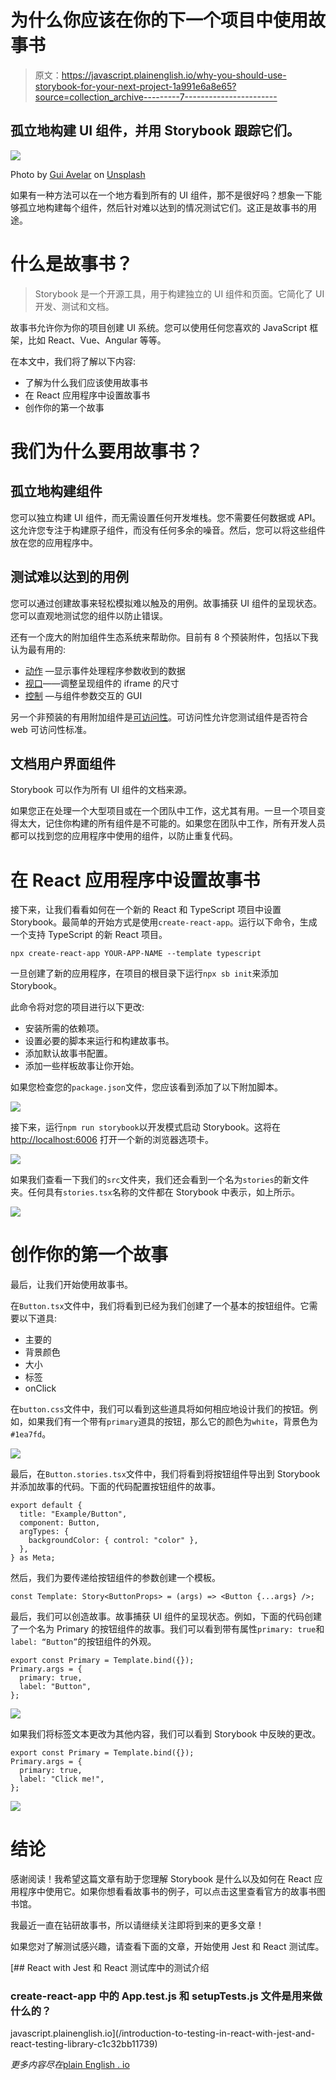 # 为什么你应该在你的下一个项目中使用故事书

> 原文：<https://javascript.plainenglish.io/why-you-should-use-storybook-for-your-next-project-1a991e6a8e65?source=collection_archive---------7----------------------->

## 孤立地构建 UI 组件，并用 Storybook 跟踪它们。

![](img/1cede43e4e6e52646ca86e7fd8810899.png)

Photo by [Gui Avelar](https://unsplash.com/@31gatanes?utm_source=medium&utm_medium=referral) on [Unsplash](https://unsplash.com?utm_source=medium&utm_medium=referral)

如果有一种方法可以在一个地方看到所有的 UI 组件，那不是很好吗？想象一下能够孤立地构建每个组件，然后针对难以达到的情况测试它们。这正是故事书的用途。

# 什么是故事书？

> Storybook 是一个开源工具，用于构建独立的 UI 组件和页面。它简化了 UI 开发、测试和文档。

故事书允许你为你的项目创建 UI 系统。您可以使用任何您喜欢的 JavaScript 框架，比如 React、Vue、Angular 等等。

在本文中，我们将了解以下内容:

*   了解为什么我们应该使用故事书
*   在 React 应用程序中设置故事书
*   创作你的第一个故事

# 我们为什么要用故事书？

## 孤立地构建组件

您可以独立构建 UI 组件，而无需设置任何开发堆栈。您不需要任何数据或 API。这允许您专注于构建原子组件，而没有任何多余的噪音。然后，您可以将这些组件放在您的应用程序中。

## 测试难以达到的用例

您可以通过创建故事来轻松模拟难以触及的用例。故事捕获 UI 组件的呈现状态。您可以直观地测试您的组件以防止错误。

还有一个庞大的附加组件生态系统来帮助你。目前有 8 个预装附件，包括以下我认为最有用的:

*   [动作](https://storybook.js.org/addons/@storybook/addon-actions/) —显示事件处理程序参数收到的数据
*   [视口](https://storybook.js.org/addons/@storybook/addon-viewport/)——调整呈现组件的 iframe 的尺寸
*   [控制](https://storybook.js.org/addons/@storybook/addon-controls/) —与组件参数交互的 GUI

另一个非预装的有用附加组件是[可访问性](https://storybook.js.org/addons/@storybook/addon-a11y/)。可访问性允许您测试组件是否符合 web 可访问性标准。

## 文档用户界面组件

Storybook 可以作为所有 UI 组件的文档来源。

如果您正在处理一个大型项目或在一个团队中工作，这尤其有用。一旦一个项目变得太大，记住你构建的所有组件是不可能的。如果您在团队中工作，所有开发人员都可以找到您的应用程序中使用的组件，以防止重复代码。

# 在 React 应用程序中设置故事书

接下来，让我们看看如何在一个新的 React 和 TypeScript 项目中设置 Storybook。最简单的开始方式是使用`create-react-app`。运行以下命令，生成一个支持 TypeScript 的新 React 项目。

```
npx create-react-app YOUR-APP-NAME --template typescript
```

一旦创建了新的应用程序，在项目的根目录下运行`npx sb init`来添加 Storybook。

此命令将对您的项目进行以下更改:

*   安装所需的依赖项。
*   设置必要的脚本来运行和构建故事书。
*   添加默认故事书配置。
*   添加一些样板故事让你开始。

如果您检查您的`package.json`文件，您应该看到添加了以下附加脚本。

![](img/3c123f5e25ebc97aea946367ad370f4b.png)

接下来，运行`npm run storybook`以开发模式启动 Storybook。这将在 [http://localhost:6006](http://localhost:6006) 打开一个新的浏览器选项卡。

![](img/92521b31b010d05770f08f42d90db259.png)

如果我们查看一下我们的`src`文件夹，我们还会看到一个名为`stories`的新文件夹。任何具有`stories.tsx`名称的文件都在 Storybook 中表示，如上所示。

![](img/57421edb2e70658524cec9e9012659a7.png)

# 创作你的第一个故事

最后，让我们开始使用故事书。

在`Button.tsx`文件中，我们将看到已经为我们创建了一个基本的按钮组件。它需要以下道具:

*   主要的
*   背景颜色
*   大小
*   标签
*   onClick

在`button.css`文件中，我们可以看到这些道具将如何相应地设计我们的按钮。例如，如果我们有一个带有`primary`道具的按钮，那么它的颜色为`white`，背景色为`#1ea7fd`。

![](img/68d6c4522df641e93e1d4aef70679c7d.png)

最后，在`Button.stories.tsx`文件中，我们将看到将按钮组件导出到 Storybook 并添加故事的代码。下面的代码配置按钮组件的故事。

```
export default {
  title: "Example/Button",
  component: Button,
  argTypes: {
    backgroundColor: { control: "color" },
  },
} as Meta;
```

然后，我们为要传递给按钮组件的参数创建一个模板。

```
const Template: Story<ButtonProps> = (args) => <Button {...args} />;
```

最后，我们可以创造故事。故事捕获 UI 组件的呈现状态。例如，下面的代码创建了一个名为 Primary 的按钮组件的故事。我们可以看到带有属性`primary: true`和`label: “Button”`的按钮组件的外观。

```
export const Primary = Template.bind({});
Primary.args = {
  primary: true,
  label: "Button",
};
```

![](img/b3578d0fe9dfab0f8b153f62d6ebb4d5.png)

如果我们将标签文本更改为其他内容，我们可以看到 Storybook 中反映的更改。

```
export const Primary = Template.bind({});
Primary.args = {
  primary: true,
  label: "Click me!",
};
```

![](img/56cb9175d4b68f73cdbb6157cb07fd67.png)

# 结论

感谢阅读！我希望这篇文章有助于您理解 Storybook 是什么以及如何在 React 应用程序中使用它。如果你想看看故事书的例子，可以点击这里查看官方的故事书图书馆。

我最近一直在钻研故事书，所以请继续关注即将到来的更多文章！

如果您对了解测试感兴趣，请查看下面的文章，开始使用 Jest 和 React 测试库。

[](/introduction-to-testing-in-react-with-jest-and-react-testing-library-c1c32bb11739) [## React with Jest 和 React 测试库中的测试介绍

### create-react-app 中的 App.test.js 和 setupTests.js 文件是用来做什么的？

javascript.plainenglish.io](/introduction-to-testing-in-react-with-jest-and-react-testing-library-c1c32bb11739) 

*更多内容尽在*[plain English . io](http://plainenglish.io/)